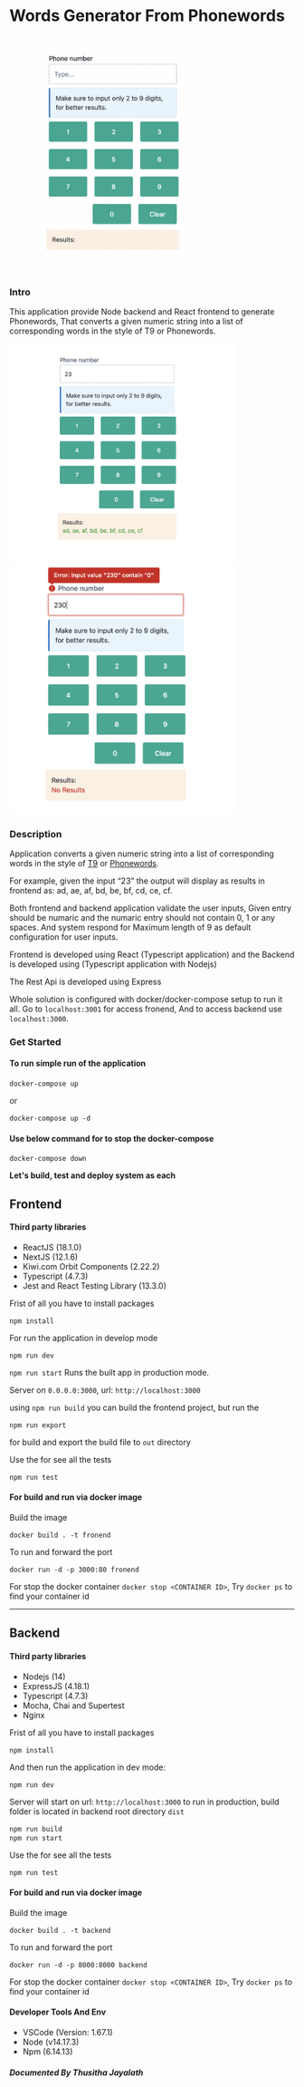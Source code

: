 # Words Generator From Phonewords

<img src="./screenshots/Screenshot1.png" width="400">

### Intro

This application provide Node backend and React frontend to generate Phonewords, That converts a given numeric string
into a list of corresponding words in the style of T9 or Phonewords.

<img src="./screenshots/Screenshot2.png" width="400">

<img src="./screenshots/Screenshot3.png" width="400">

### Description

Application converts a given numeric string into a list of corresponding words in the style of [T9](<https://en.wikipedia.org/wiki/T9_(predictive_text)>) or [Phonewords](https://en.wikipedia.org/wiki/Phoneword).

For example, given the input “23” the output will display as results in frontend as: ad, ae, af, bd, be, bf, cd, ce, cf.

Both frontend and backend application validate the user inputs, Given entry should be numaric and the numaric entry should not contain 0, 1 or any spaces. And system respond for Maximum length of 9 as default configuration for user inputs.

Frontend is developed using React (Typescript application) and the Backend is developed using (Typescript application with Nodejs)

The Rest Api is developed using Express

Whole solution is configured with docker/docker-compose setup to run it all. Go to `localhost:3001` for access fronend, And to access backend use `localhost:3000`.

### Get Started

#### To run simple run of the application

```
docker-compose up
```

or

```
docker-compose up -d
```

#### Use below command for to stop the docker-compose

```
docker-compose down
```


**Let's build, test and deploy system as each**


## Frontend

#### Third party libraries

- ReactJS (18.1.0)
- NextJS (12.1.6)
- Kiwi.com Orbit Components (2.22.2)
- Typescript (4.7.3)
- Jest and React Testing Library (13.3.0)

Frist of all you have to install packages 
```
npm install 
```
For run the application in develop mode
```
npm run dev
```

`npm run start` Runs the built app in production mode.

Server on `0.0.0.0:3000`, url: `http://localhost:3000`

using `npm run build` you can build the frontend project, but run the 
```
npm run export
```
for build and export the build file to `out` directory

Use the for see all the tests
```
npm run test
```
#### For build and run via docker image

Build the image
```
docker build . -t fronend
```
To run and forward the port
```
docker run -d -p 3000:80 fronend
```
For stop the docker container  `docker stop <CONTAINER ID>`, Try `docker ps` to find your container id

---- 
## Backend

#### Third party libraries

- Nodejs (14)
- ExpressJS (4.18.1)
- Typescript (4.7.3)
- Mocha, Chai and Supertest
- Nginx

Frist of all you have to install packages 
```
npm install 
```

And then run the application in dev mode:
```
npm run dev 
```
Server will start on url: `http://localhost:3000`
to run in production, build folder is located in backend root directory `dist`
```
npm run build
npm run start
```

Use the for see all the tests
```
npm run test
```

#### For build and run via docker image
Build the image
```
docker build . -t backend
```
To run and forward the port
```
docker run -d -p 8000:8000 backend
```
For stop the docker container  `docker stop <CONTAINER ID>`, Try `docker ps` to find your container id

#### Developer Tools And Env

- VSCode (Version: 1.67.1)
- Node (v14.17.3)
- Npm (6.14.13)

##### Documented By _Thusitha Jayalath_
